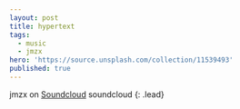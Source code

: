```yaml
---
layout: post
title: hypertext
tags:
  - music
  - jmzx
hero: 'https://source.unsplash.com/collection/11539493'
published: true
---
```

jmzx on [Soundcloud](https://www.soundcloud.com/jmzx/dealin-minds-preview)
soundcloud
{: .lead}
[^1]: soundcloud
